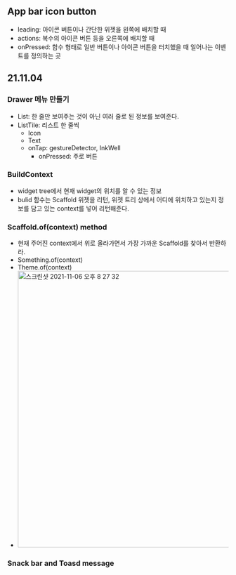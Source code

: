 ## App bar icon button

- leading: 아이콘 버튼이나 간단한 위젯을 왼쪽에 배치할 때
- actions: 복수의 아이콘 버튼 등을 오른쪽에 배치할 때
- onPressed: 함수 형태로 일반 버튼이나 아이콘 버튼을 터치했을 때 일어나는 이벤트를 정의하는 곳


## 21.11.04
### Drawer 메뉴 만들기
- List: 한 줄만 보여주는 것이 아닌 여러 줄로 된 정보를 보여준다.
- ListTile: 리스트 한 줄씩
  - Icon
  - Text
  - onTap: gestureDetector, InkWell
    - onPressed:  주로 버튼

### BuildContext
- widget tree에서 현재 widget의 위치를 알 수 있는 정보
- bulid 함수는 Scaffold 위젯을 리턴, 위젯 트리 상에서 어디에 위치하고 있는지 정보를 담고 있는 context를 넣어 리턴해준다. 

### Scaffold.of(context) method
- 현재 주어진 context에서 위로 올라가면서 가장 가까운 Scaffold를 찾아서 반환하라.
- Something.of(context)
- Theme.of(context)
-  <img width="630" alt="스크린샷 2021-11-06 오후 8 27 32" src="https://user-images.githubusercontent.com/74299463/140611666-007cb14c-c7af-47e1-bab0-54ca44242675.png">


### Snack bar and Toasd message

